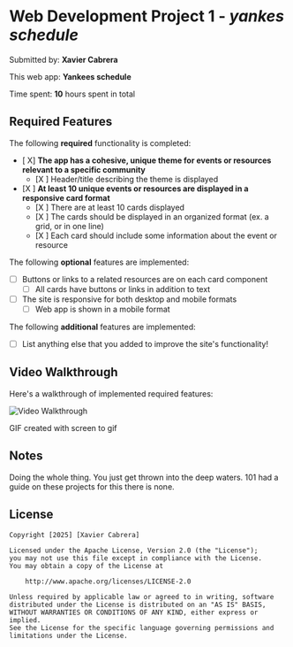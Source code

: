 # Web Development Project 1 - *yankes schedule*

Submitted by: **Xavier Cabrera**

This web app: **Yankees schedule**

Time spent: **10** hours spent in total

## Required Features

The following **required** functionality is completed:

- [ X] **The app has a cohesive, unique theme for events or resources relevant to a specific community**
  - [X ] Header/title describing the theme is displayed
- [X ] **At least 10 unique events or resources are displayed in a responsive card format**
  - [X ] There are at least 10 cards displayed 
  - [X ] The cards should be displayed in an organized format (ex. a grid, or in one line)
  - [X ] Each card should include some information about the event or resource


The following **optional** features are implemented:

- [ ] Buttons or links to a related resources are on each card component
  - [ ] All cards have buttons or links in addition to text
- [ ] The site is responsive for both desktop and mobile formats
  - [ ] Web app is shown in a mobile format

The following **additional** features are implemented:

* [ ] List anything else that you added to improve the site's functionality!

## Video Walkthrough

Here's a walkthrough of implemented required features:

<img src='https://i.imgur.com/mnEgRXZ.gif' title='Video Walkthrough' width='' alt='Video Walkthrough' />

<!-- Replace this with whatever GIF tool you used! -->
GIF created with screen to gif

## Notes

Doing the whole thing. You just get thrown into the deep waters. 101 had a guide on these projects for this there is none.

## License

    Copyright [2025] [Xavier Cabrera]

    Licensed under the Apache License, Version 2.0 (the "License");
    you may not use this file except in compliance with the License.
    You may obtain a copy of the License at

        http://www.apache.org/licenses/LICENSE-2.0

    Unless required by applicable law or agreed to in writing, software
    distributed under the License is distributed on an "AS IS" BASIS,
    WITHOUT WARRANTIES OR CONDITIONS OF ANY KIND, either express or implied.
    See the License for the specific language governing permissions and
    limitations under the License.
